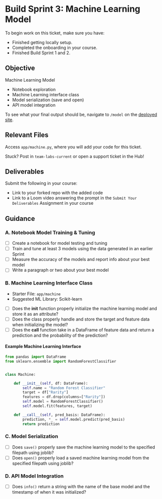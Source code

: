 # Build Sprint 3: Machine Learning Model

To begin work on this ticket, make sure you have:
- Finished getting locally setup.
- Completed the onboarding in your course.
- Finished Build Sprint 1 and 2.

## Objective

Machine Learning Model
- Notebook exploration
- Machine Learning interface class
- Model serialization (save and open)
- API model integration

To see what your final output should be, navigate to `/model` on the [deployed site](https://bandersnatch.herokuapp.com/).

## Relevant Files

Access `app/machine.py`, where you will add your code for this ticket. 

Stuck? Post in `team-labs-current` or open a support ticket in the Hub!

## Deliverables
Submit the following in your course:

- Link to your forked repo with the added code
- Link to a Loom video answering the prompt in the `Submit Your Deliverables` Assignment in your course

## Guidance

### A. Notebook Model Training & Tuning
- [ ] Create a notebook for model testing and tuning
- [ ] Train and tune at least 3 models using the data generated in an earlier Sprint
- [ ] Measure the accuracy of the models and report info about your best model 
- [ ] Write a paragraph or two about your best model

### B. Machine Learning Interface Class
- Starter File: `app/machine`
- Suggested ML Library: Scikit-learn

- [ ] Does the __init__ function properly initialize the machine learning model and store it as an attribute?
- [ ] Does the class properly handle and store the target and feature data when initializing the model?
- [ ] Does the __call__ function take in a DataFrame of feature data and return a prediction and the probability of the prediction?

#### Example Machine Learning Interface
```python
from pandas import DataFrame
from sklearn.ensemble import RandomForestClassifier


class Machine:

    def __init__(self, df: DataFrame):
        self.name = "Random Forest Classifier"
        target = df["Rarity"]
        features = df.drop(columns=["Rarity"])
        self.model = RandomForestClassifier()
        self.model.fit(features, target)

    def __call__(self, pred_basis: DataFrame):
        prediction, *_ = self.model.predict(pred_basis)
        return prediction

```

### C. Model Serialization
- [ ] Does `save()` properly save the machine learning model to the specified filepath using joblib?
- [ ] Does `open()` properly load a saved machine learning model from the specified filepath using joblib?

### D. API Model Integration
- [ ] Does `info()` return a string with the name of the base model and the timestamp of when it was initialized?
